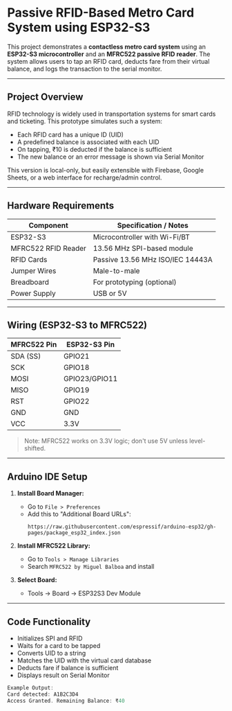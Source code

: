 #  Passive RFID-Based Metro Card System using ESP32-S3

This project demonstrates a **contactless metro card system** using an **ESP32-S3 microcontroller** and an **MFRC522 passive RFID reader**. The system allows users to tap an RFID card, deducts fare from their virtual balance, and logs the transaction to the serial monitor.

---

##  Project Overview

RFID technology is widely used in transportation systems for smart cards and ticketing. This prototype simulates such a system:

- Each RFID card has a unique ID (UID)
- A predefined balance is associated with each UID
- On tapping, ₹10 is deducted if the balance is sufficient
- The new balance or an error message is shown via Serial Monitor

This version is local-only, but easily extensible with Firebase, Google Sheets, or a web interface for recharge/admin control.

---

##  Hardware Requirements

| Component          | Specification / Notes            |
|-------------------|----------------------------------|
| ESP32-S3           | Microcontroller with Wi-Fi/BT    |
| MFRC522 RFID Reader| 13.56 MHz SPI-based module        |
| RFID Cards         | Passive 13.56 MHz ISO/IEC 14443A |
| Jumper Wires       | Male-to-male                     |
| Breadboard         | For prototyping (optional)       |
| Power Supply       | USB or 5V                        |

---

##  Wiring (ESP32-S3 to MFRC522)

| MFRC522 Pin | ESP32-S3 Pin |
|-------------|--------------|
| SDA (SS)    | GPIO21       |
| SCK         | GPIO18       |
| MOSI        | GPIO23/GPIO11       |
| MISO        | GPIO19       |
| RST         | GPIO22       |
| GND         | GND          |
| VCC         | 3.3V         |

>  Note: MFRC522 works on 3.3V logic; don't use 5V unless level-shifted.

---

##  Arduino IDE Setup

1. **Install Board Manager:**
   - Go to `File > Preferences`
   - Add this to "Additional Board URLs":
     ```
     https://raw.githubusercontent.com/espressif/arduino-esp32/gh-pages/package_esp32_index.json
     ```

2. **Install MFRC522 Library:**
   - Go to `Tools > Manage Libraries`
   - Search `MFRC522 by Miguel Balboa` and install

3. **Select Board:**
   - Tools → Board → ESP32S3 Dev Module

---

##  Code Functionality

- Initializes SPI and RFID
- Waits for a card to be tapped
- Converts UID to a string
- Matches the UID with the virtual card database
- Deducts fare if balance is sufficient
- Displays result on Serial Monitor

```cpp
Example Output:
Card detected: A1B2C3D4
Access Granted. Remaining Balance: ₹40
